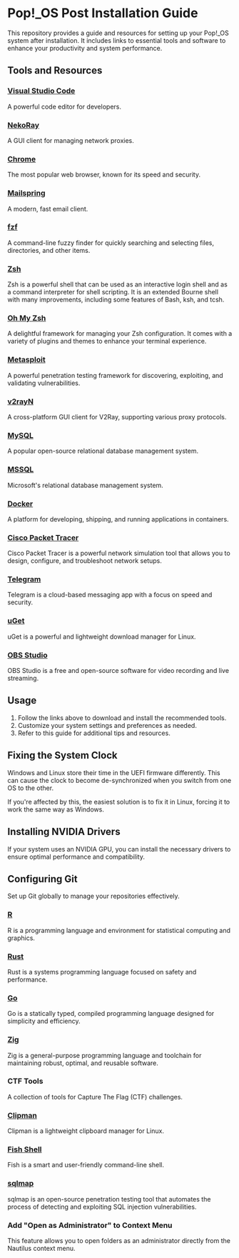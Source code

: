 # Pop!_OS Post Installation Guide

This repository provides a guide and resources for setting up your Pop!_OS system after installation. It includes links to essential tools and software to enhance your productivity and system performance.

## Tools and Resources

### [Visual Studio Code](https://code.visualstudio.com/Download)

A powerful code editor for developers.

### [NekoRay](https://en.nekoray.org/download/)

A GUI client for managing network proxies.

### [Chrome](https://www.google.com/chrome/)

The most popular web browser, known for its speed and security.

### [Mailspring](https://getmailspring.com/)

A modern, fast email client.

### [fzf](https://github.com/junegunn/fzf)

A command-line fuzzy finder for quickly searching and selecting files, directories, and other items.

### [Zsh](https://www.zsh.org/)

Zsh is a powerful shell that can be used as an interactive login shell and as a command interpreter for shell scripting. It is an extended Bourne shell with many improvements, including some features of Bash, ksh, and tcsh.  

### [Oh My Zsh](https://ohmyz.sh/)

A delightful framework for managing your Zsh configuration. It comes with a variety of plugins and themes to enhance your terminal experience.

### [Metasploit](https://www.metasploit.com/)

A powerful penetration testing framework for discovering, exploiting, and validating vulnerabilities.

### [v2rayN](https://github.com/2dust/v2rayN)

A cross-platform GUI client for V2Ray, supporting various proxy protocols.

### [MySQL](https://www.mysql.com/)

A popular open-source relational database management system.

### [MSSQL](https://www.microsoft.com/en-us/sql-server)

Microsoft's relational database management system.

### [Docker](https://www.docker.com/)

A platform for developing, shipping, and running applications in containers.

### [Cisco Packet Tracer](https://www.netacad.com/)

Cisco Packet Tracer is a powerful network simulation tool that allows you to design, configure, and troubleshoot network setups.

### [Telegram](https://desktop.telegram.org/)

Telegram is a cloud-based messaging app with a focus on speed and security.

### [uGet](https://ugetdm.com/)

uGet is a powerful and lightweight download manager for Linux.

### [OBS Studio](https://obsproject.com/)

OBS Studio is a free and open-source software for video recording and live streaming.

## Usage

1. Follow the links above to download and install the recommended tools.
2. Customize your system settings and preferences as needed.
3. Refer to this guide for additional tips and resources.

## Fixing the System Clock

Windows and Linux store their time in the UEFI firmware differently. This can cause the clock to become de-synchronized when you switch from one OS to the other.

If you're affected by this, the easiest solution is to fix it in Linux, forcing it to work the same way as Windows.

## Installing NVIDIA Drivers

If your system uses an NVIDIA GPU, you can install the necessary drivers to ensure optimal performance and compatibility.

## Configuring Git

Set up Git globally to manage your repositories effectively.

### [R](https://www.r-project.org/)

R is a programming language and environment for statistical computing and graphics.

### [Rust](https://www.rust-lang.org/)

Rust is a systems programming language focused on safety and performance.

### [Go](https://go.dev/)

Go is a statically typed, compiled programming language designed for simplicity and efficiency.

### [Zig](https://ziglang.org/)

Zig is a general-purpose programming language and toolchain for maintaining robust, optimal, and reusable software.

### CTF Tools

A collection of tools for Capture The Flag (CTF) challenges.

### [Clipman](https://github.com/cdown/clipman)

Clipman is a lightweight clipboard manager for Linux.

### [Fish Shell](https://fishshell.com/)

Fish is a smart and user-friendly command-line shell.

### [sqlmap](https://sqlmap.org/)

sqlmap is an open-source penetration testing tool that automates the process of detecting and exploiting SQL injection vulnerabilities.

### Add "Open as Administrator" to Context Menu

This feature allows you to open folders as an administrator directly from the Nautilus context menu.
